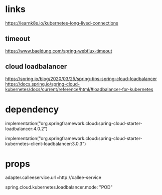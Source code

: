 # links
https://learnk8s.io/kubernetes-long-lived-connections

## timeout
https://www.baeldung.com/spring-webflux-timeout
          
## cloud loadbalancer
https://spring.io/blog/2020/03/25/spring-tips-spring-cloud-loadbalancer
https://docs.spring.io/spring-cloud-kubernetes/docs/current/reference/html/#loadbalancer-for-kubernetes
                
# dependency

implementation("org.springframework.cloud:spring-cloud-starter-loadbalancer:4.0.2")

implementation("org.springframework.cloud:spring-cloud-starter-kubernetes-client-loadbalancer:3.0.3")
                                                 
# props
adapter.calleeservice.url=http://callee-service

spring.cloud.kubernetes.loadbalancer.mode: "POD"
